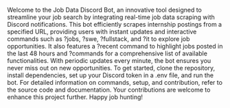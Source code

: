 Welcome to the Job Data Discord Bot, an innovative tool designed to streamline your job search by integrating real-time job data scraping with Discord notifications. This bot efficiently scrapes internship postings from a specified URL, providing users with instant updates and interactive commands such as ?jobs, ?swe, ?fullstack, and ?it to explore job opportunities. It also features a ?recent command to highlight jobs posted in the last 48 hours and ?commands for a comprehensive list of available functionalities. With periodic updates every minute, the bot ensures you never miss out on new opportunities. To get started, clone the repository, install dependencies, set up your Discord token in a .env file, and run the bot. For detailed information on commands, setup, and contribution, refer to the source code and documentation. Your contributions are welcome to enhance this project further. Happy job hunting!
